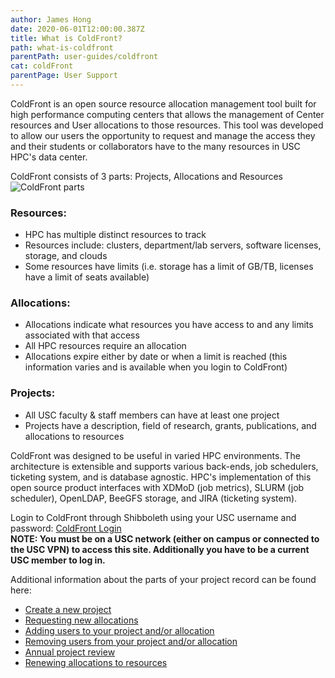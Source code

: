 ```yaml
---
author: James Hong
date: 2020-06-01T12:00:00.387Z
title: What is ColdFront?
path: what-is-coldfront
parentPath: user-guides/coldfront
cat: coldFront
parentPage: User Support
---
```


ColdFront is an open source resource allocation management tool built for high performance computing centers that allows the management of Center resources and User allocations to those resources.  This tool was developed to allow our users the opportunity to request and manage the access they and their students or collaborators have to the many resources in USC HPC's data center.  

ColdFront consists of 3 parts: Projects, Allocations and Resources
![ColdFront parts](/images/coldfront_overview.png)


### Resources:
- HPC has multiple distinct resources to track
- Resources include: clusters, department/lab servers, software licenses, storage, and clouds
- Some resources have limits (i.e. storage has a limit of GB/TB, licenses have a limit of seats available)


### Allocations:
- Allocations indicate what resources you have access to and any limits associated with that access
- All HPC resources require an allocation
- Allocations expire either by date or when a limit is reached (this information varies and is available when you login to ColdFront)


### Projects:
- All USC faculty & staff members can have at least one project
- Projects have a description, field of research, grants, publications, and allocations to resources


ColdFront was designed to be useful in varied HPC environments.  The architecture is extensible and supports various back-ends, job schedulers, ticketing system, and is database agnostic.  HPC's implementation of this open source product interfaces with XDMoD (job metrics), SLURM (job scheduler), OpenLDAP, BeeGFS storage, and JIRA (ticketing system).

Login to ColdFront through Shibboleth using your USC username and password: [ColdFront Login](https://hpcaccount.usc.edu/)  
**NOTE:  You must be on a USC network (either on campus or connected to the USC VPN) to access this site.  Additionally you have to be a current USC member to log in.**

Additional information about the parts of your project record can be found here:
* [Create a new project](Create-a-new-Project.md)  
* [Requesting new allocations](Request-new-Allocation.md)
* [Adding users to your project and/or allocation](Adding-Users-to-Project-or-Allocation.md)
* [Removing users from your project and/or allocation](Removing-Users-from-Project-or-Allocation.md)
* [Annual project review](Yearly-Project-Renewal.md)
* [Renewing allocations to resources](Renew-Allocation.md)
